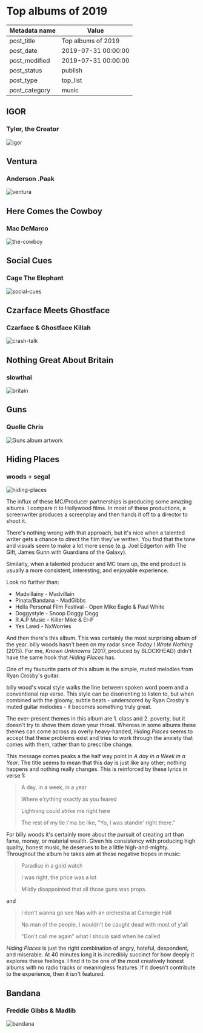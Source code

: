 # Top albums of 2019

| Metadata name | Value               |
| ------------- | ------------------- |
| post_title | Top albums of 2019  |
| post_date | 2019-07-31 00:00:00 |
| post_modified | 2019-07-31 00:00:00 |
| post_status | publish |
| post_type | top_list |
| post_category | music |

## IGOR

### Tyler, the Creator

![igor](/blog-posts/images/albums/2019/igor.jpg)

## Ventura

### Anderson .Paak

![ventura](/blog-posts/images/albums/2019/ventura.jpg)

## Here Comes the Cowboy

### Mac DeMarco

![the-cowboy](/blog-posts/images/albums/2019/the-cowboy.jpeg)

## Social Cues

### Cage The Elephant

![social-cues](/blog-posts/images/albums/2019/social-cues.jpg)

## Czarface Meets Ghostface

### Czarface & Ghostface Killah

![crash-talk](/blog-posts/images/albums/2019/ghostczar.jpg)

## Nothing Great About Britain

### slowthai

![britain](/blog-posts/images/albums/2019/britain.png)

## Guns

### Quelle Chris

![Guns album artwork](/blog-posts/images/albums/2019/guns.jpg)

## Hiding Places

### woods + segal

![hiding-places](/blog-posts/images/albums/2019/hiding-places.jpg)

The influx of these MC/Producer partnerships is producing some
amazing albums. I compare it to Hollywood films. In most of these
productions, a screenwriter produces a screenplay and then hands it
off to a director to shoot it.

There's nothing wrong with that approach, but it's nice when a
talented writer gets a chance to direct the film they've written.
You find that the tone and visuals seem to make a lot more sense
(e.g. Joel Edgerton with The Gift, James Gunn with Guardians of the Galaxy).

Similarly, when a talented producer and MC team up, the end product
is usually a more consistent, interesting, and enjoyable experience.

Look no further than:

-   Madvillainy - Madvillain
-   Pinata/Bandana - MadGibbs
-   Hella Personal Film Festival - Open Mike Eagle & Paul White
-   Doggystyle - Snoop Doggy Dogg
-   R.A.P Music - Killer Mike & El-P
-   Yes Lawd - NxWorries

And then there's this album. This was certainly the most surprising
album of the year. billy woods hasn't been on my radar since
_Today I Wrote Nothing_ (2015). For me, _Known Unknowns_ (2017,
produced by BLOCKHEAD) didn't have the same hook that _Hiding Places_ has.

One of my favourite parts of this album is the simple, muted melodies
from Ryan Crosby's guitar.

billy wood's vocal style walks the line between spoken word poem and a
conventional rap verse. This style can be disorienting to
listen to, but when combined with the gloomy, subtle beats -
underscored by Ryan Crosby's muted guitar melodies - it becomes
something truly great.

The ever-present themes in this album are 1. class and 2. poverty, but
it doesn't try to shove them down your throat. Whereas in some albums
these themes can come across as overly heavy-handed, _Hiding Places_
seems to accept that these problems exist and tries to work through
the anxiety that comes with them, rather than to prescribe change.

This message comes peaks a the half way point in _A day in a Week in a Year_.
The title seems to mean that this day is just like any other; nothing
happens and nothing really changes. This is reinforced by these
lyrics in verse 1:

> A day, in a week, in a year
>
> Where e'rything exactly as you feared
>
> Lightning could strike me right here
>
> The rest of my lie I'ma be like, "Yo, I was standin' right there."

For billy woods it's certainly more about the pursuit of creating art
than fame, money, or material wealth.
Given his consistency with producing high quality, honest music, he
deserves to be a little high-and-mighty. Throughout the album he
takes aim at these negative tropes in music:

> Paradise in a gold watch
>
> I was right, the price was a lot
>
> Mildly disappointed that all those guns was props.

and

> I don't wanna go see Nas with an orchestra at Carnegie Hall
>
> No man of the people, I wouldn't be caught dead with most of y'all
>
> "Don't call me again" what I shoula said when he called

_Hiding Places_ is just the right combination of angry, hateful, despondent, and
miserable. At 40 minutes long it is incredibly succinct for how deeply
it explores these feelings. I find it to be one of the most creatively
honest albums with no radio tracks or meaningless features. If it doesn't
contribute to the experience, then it isn't featured.

## Bandana

### Freddie Gibbs & Madlib

![bandana](/blog-posts/images/albums/2019/bandana.jpeg)
